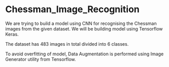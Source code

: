 # Chessman_Image_Recognition

We are trying to build a model using CNN for recognising the Chessman images from the given dataset. We will be building model using Tensorflow Keras.

The dataset has 483 images in total divided into 6 classes.

To avoid overfitting of model, Data Augmentation is performed using Image Generator utility from Tensorflow.



